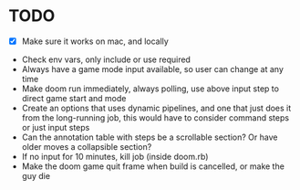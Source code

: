 # TODO

- [x] Make sure it works on mac, and locally
- Check env vars, only include or use required
- Always have a game mode input available, so user can change at any time
- Make doom run immediately, always polling, use above input step to direct game start and mode
- Create an options that uses dynamic pipelines, and one that just does it from the long-running job, this would have to consider command steps or just input steps
- Can the annotation table with steps be a scrollable section? Or have older moves a collapsible section?
- If no input for 10 minutes, kill job (inside doom.rb)
- Make the doom game quit frame when build is cancelled, or make the guy die

